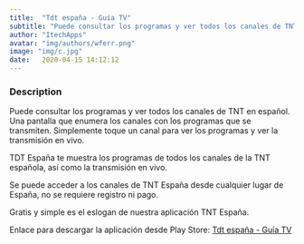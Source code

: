 ```yaml
---
title:  "Tdt españa - Guía TV"
subtitle: "Puede consultar los programas y ver todos los canales de TNT en español"
author: "ItechApps"
avatar: "img/authors/wferr.png"
image: "img/c.jpg"
date:   2020-04-15 14:12:12
---
```


### Description
Puede consultar los programas y ver todos los canales de TNT en español.
Una pantalla que enumera los canales con los programas que se transmiten. Simplemente toque un canal para ver los programas y ver la transmisión en vivo.

TDT España te muestra los programas de todos los canales de la TNT española, así como la transmisión en vivo.

Se puede acceder a los canales de TNT España desde cualquier lugar de España, no se requiere registro ni pago.

Gratis y simple es el eslogan de nuestra aplicación TNT España.

Enlace para descargar la aplicación desde Play Store: <a href="https://play.google.com/store/apps/details?id=com.itech.tdt.espagna" title="Tdt españa - Guía TV" style="color:bleu"> Tdt españa - Guía TV </a>
